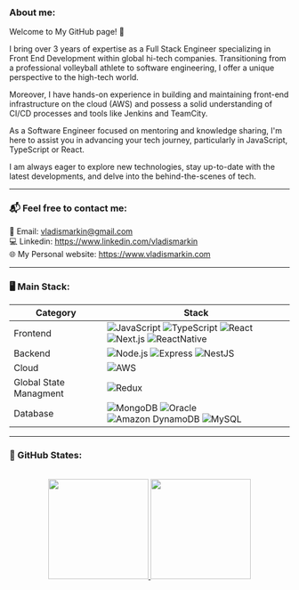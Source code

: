 <p align="center">
  
  ### About me:

</p>

Welcome to My GitHub page! 👋

I bring over 3 years of expertise as a Full Stack Engineer specializing in Front End Development within global hi-tech companies. Transitioning from a professional volleyball athlete to software engineering, I offer a unique perspective to the high-tech world.

Moreover, I have hands-on experience in building and maintaining front-end infrastructure on the cloud (AWS) and possess a solid understanding of CI/CD processes and tools like Jenkins and TeamCity.

As a Software Engineer focused on mentoring and knowledge sharing, I'm here to assist you in advancing your tech journey, particularly in JavaScript, TypeScript or React.

I am always eager to explore new technologies, stay up-to-date with the latest developments, and delve into the behind-the-scenes of tech.

---

### 📬 Feel free to contact me:

📧 Email: vladismarkin@gmail.com <br/>
💻 Linkedin: https://www.linkedin.com/vladismarkin <br/>
🌐 My Personal website: https://www.vladismarkin.com

---

### 🖥️ Main Stack:

| Category               | Stack                                                                                                                                                                                                                                                                                                                                                                                                                                                                                                                                                            |
| ---------------------- | ---------------------------------------------------------------------------------------------------------------------------------------------------------------------------------------------------------------------------------------------------------------------------------------------------------------------------------------------------------------------------------------------------------------------------------------------------------------------------------------------------------------------------------------------------------------- |
| Frontend               | ![JavaScript](https://img.shields.io/badge/JavaScript-F7DF1E?logo=JavaScript&logoColor=white&style=for-the-badge) ![TypeScript](https://shields.io/badge/TypeScript-3178C6?logo=TypeScript&logoColor=FFF&style=for-the-badge) ![React](https://img.shields.io/badge/React-61DAFB?logo=React&logoColor=white&style=for-the-badge) ![Next.js](https://img.shields.io/badge/next.js-000000?style=for-the-badge&logo=nextdotjs&logoColor=white) ![ReactNative](https://img.shields.io/badge/ReactNative-262261?logo=ReactNative&logoColor=white&style=for-the-badge) |
| Backend                | ![Node.js](https://img.shields.io/badge/Node.js-339933?logo=Node.js&logoColor=white&style=for-the-badge) ![Express](https://img.shields.io/badge/Express-000000?logo=Express&logoColor=white&style=for-the-badge) ![NestJS](https://img.shields.io/badge/-NestJs-ea2845?style=for-the-badge&logo=nestjs&logoColor=white)                                                                                                                                                                                                                                         |
| Cloud                  | ![AWS](https://img.shields.io/badge/AWS-232F32?style=for-the-badge&logo=AmazonAWS&logoColor=white)                                                                                                                                                                                                                                                                                                                                                                                                                                                               |
| Global State Managment | ![Redux](https://img.shields.io/badge/Redux-764ABC?logo=Redux&logoColor=white&style=for-the-badge)                                                                                                                                                                                                                                                                                                                                                                                                                                                               |
| Database               | ![MongoDB](https://img.shields.io/badge/MongoDB-47A248?logo=MongoDB&logoColor=white&style=for-the-badge) ![Oracle](https://img.shields.io/badge/Oracle-F80000?logo=Oracle&logoColor=white&style=for-the-badge) ![Amazon DynamoDB](https://img.shields.io/static/v1?style=for-the-badge&message=Amazon+DynamoDB&color=4053D6&logo=Amazon+DynamoDB&logoColor=FFFFFF&label=) ![MySQL](https://img.shields.io/static/v1?style=for-the-badge&message=MySQL&color=4479A1&logo=MySQL&logoColor=FFFFFF&label=)                                                           |

---

### 🏅 GitHub States:

<p align="center"><br>
<a href="https://github.com/Vl4d1s">
  <img height="180em" src="https://github-readme-stats-eight-theta.vercel.app/api?username=Vl4d1s&show_icons=true&theme=algolia&include_all_commits=true&count_private=true"/>
  <img height="180em" src="https://github-readme-stats-eight-theta.vercel.app/api/top-langs/?username=Vl4d1s&layout=compact&langs_count=8&theme=algolia"/>
</a>
</p>

